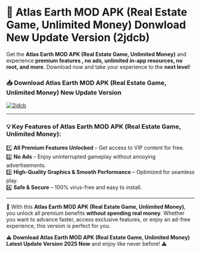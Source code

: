 # 📲 Atlas Earth MOD APK (Real Estate Game, Unlimited Money) Donwload New Update Version (2jdcb)

Get the **Atlas Earth MOD APK (Real Estate Game, Unlimited Money)** and experience **premium features , no ads, unlimited in-app resources, no root, and more**. Download now and take your experience to the **next level**!

### 📥 **Download Atlas Earth MOD APK (Real Estate Game, Unlimited Money) New Update Version**  

[![2jdcb](https://github.com/user-attachments/assets/2f113f66-c48c-4353-87e5-0034a98851a8)](https://hapymods.com?title=Atlas+Earth+MOD+APK+(Real+Estate+Game,+Unlimited+Money)&ref=B2)

---

### 💡 **Key Features of Atlas Earth MOD APK (Real Estate Game, Unlimited Money):**

1️⃣  **All Premium Features Unlocked** – Get access to VIP content for free.  
2️⃣  **No Ads** – Enjoy uninterrupted gameplay without annoying advertisements.  
3️⃣  **High-Quality Graphics & Smooth Performance** – Optimized for seamless play.  
4️⃣  **Safe & Secure** – 100% virus-free and easy to install.  

---

📌 With this **Atlas Earth MOD APK (Real Estate Game, Unlimited Money)**, you unlock all premium benefits **without spending real money**. Whether you want to advance faster, access exclusive features, or enjoy an ad-free experience, this version is perfect for you.  

⚠️ **Download Atlas Earth MOD APK (Real Estate Game, Unlimited Money) Latest Update Version 2025 Now** and enjoy like never before! ⚠️